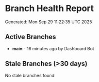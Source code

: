 # Branch Health Report
Generated: Mon Sep 29 11:22:35 UTC 2025

## Active Branches
- **main** - 16 minutes ago by Dashboard Bot

## Stale Branches (>30 days)
No stale branches found
